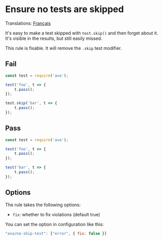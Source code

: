 # Ensure no tests are skipped

Translations: [Français](https://github.com/avajs/ava-docs/blob/main/fr_FR/related/eslint-plugin-ava/docs/rules/no-skip-test.md)

It's easy to make a test skipped with `test.skip()` and then forget about it. It's visible in the results, but still easily missed.

This rule is fixable. It will remove the `.skip` test modifier.


## Fail

```js
const test = require('ava');

test('foo', t => {
	t.pass();
});

test.skip('bar', t => {
	t.pass();
});
```


## Pass

```js
const test = require('ava');

test('foo', t => {
	t.pass();
});

test('bar', t => {
	t.pass();
});
```

## Options

The rule takes the following options:

* `fix`: whether to fix violations (default true)

You can set the option in configuration like this:

```js
"ava/no-skip-test": ["error", { fix: false }]
```
